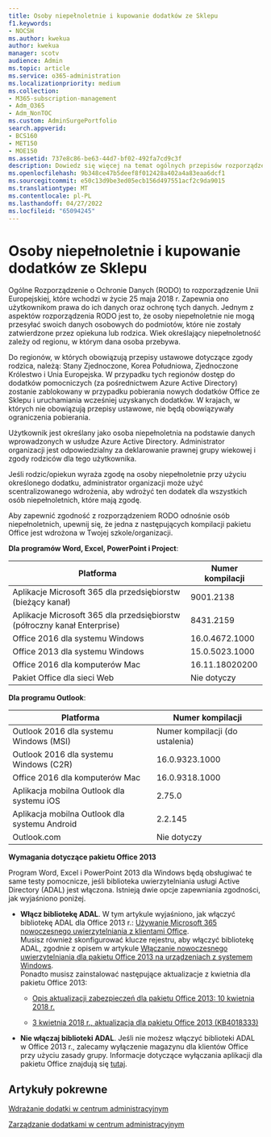 ```yaml
---
title: Osoby niepełnoletnie i kupowanie dodatków ze Sklepu
f1.keywords:
- NOCSH
ms.author: kwekua
author: kwekua
manager: scotv
audience: Admin
ms.topic: article
ms.service: o365-administration
ms.localizationpriority: medium
ms.collection:
- M365-subscription-management
- Adm_O365
- Adm_NonTOC
ms.custom: AdminSurgePortfolio
search.appverid:
- BCS160
- MET150
- MOE150
ms.assetid: 737e8c86-be63-44d7-bf02-492fa7cd9c3f
description: Dowiedz się więcej na temat ogólnych przepisów rozporządzenia o ochronie danych (RODO), które regulują dane osobowe małoletnich.
ms.openlocfilehash: 9b348ce47b5deef8f012428a402a4a83eaa6dcf1
ms.sourcegitcommit: e50c13d9be3ed05ecb156d497551acf2c9da9015
ms.translationtype: MT
ms.contentlocale: pl-PL
ms.lasthandoff: 04/27/2022
ms.locfileid: "65094245"
---
```

# <a name="minors-and-acquiring-add-ins-from-the-store"></a>Osoby niepełnoletnie i kupowanie dodatków ze Sklepu

Ogólne Rozporządzenie o Ochronie Danych (RODO) to rozporządzenie Unii Europejskiej, które wchodzi w życie 25 maja 2018 r. Zapewnia ono użytkownikom prawa do ich danych oraz ochronę tych danych. Jednym z aspektów rozporządzenia RODO jest to, że osoby niepełnoletnie nie mogą przesyłać swoich danych osobowych do podmiotów, które nie zostały zatwierdzone przez opiekuna lub rodzica. Wiek określający niepełnoletność zależy od regionu, w którym dana osoba przebywa.

Do regionów, w których obowiązują przepisy ustawowe dotyczące zgody rodzica, należą: Stany Zjednoczone, Korea Południowa, Zjednoczone Królestwo i Unia Europejska. W przypadku tych regionów dostęp do dodatków pomocniczych (za pośrednictwem Azure Active Directory) zostanie zablokowany w przypadku pobierania nowych dodatków Office ze Sklepu i uruchamiania wcześniej uzyskanych dodatków. W krajach, w których nie obowiązują przepisy ustawowe, nie będą obowiązywały ograniczenia pobierania.

Użytkownik jest określany jako osoba niepełnoletnia na podstawie danych wprowadzonych w usłudze Azure Active Directory. Administrator organizacji jest odpowiedzialny za deklarowanie prawnej grupy wiekowej i zgody rodziców dla tego użytkownika.

Jeśli rodzic/opiekun wyraża zgodę na osoby niepełnoletnie przy użyciu określonego dodatku, administrator organizacji może użyć scentralizowanego wdrożenia, aby wdrożyć ten dodatek dla wszystkich osób niepełnoletnich, które mają zgodę.

Aby zapewnić zgodność z rozporządzeniem RODO odnośnie osób niepełnoletnich, upewnij się, że jedna z następujących kompilacji pakietu Office jest wdrożona w Twojej szkole/organizacji.

 **Dla programów Word, Excel, PowerPoint i Project**:

|Platforma|Numer kompilacji|
|---|---|
|Aplikacje Microsoft 365 dla przedsiębiorstw (bieżący kanał)|9001.2138|
|Aplikacje Microsoft 365 dla przedsiębiorstw (półroczny kanał Enterprise)|8431.2159|
|Office 2016 dla systemu Windows|16.0.4672.1000|
|Office 2013 dla systemu Windows|15.0.5023.1000|
|Office 2016 dla komputerów Mac|16.11.18020200|
|Pakiet Office dla sieci Web|Nie dotyczy|

 **Dla programu Outlook**:

|Platforma|Numer kompilacji|
|---|---|
|Outlook 2016 dla systemu Windows (MSI)|Numer kompilacji (do ustalenia)|
|Outlook 2016 dla systemu Windows (C2R)|16.0.9323.1000|
|Office 2016 dla komputerów Mac|16.0.9318.1000|
|Aplikacja mobilna Outlook dla systemu iOS|2.75.0|
|Aplikacja mobilna Outlook dla systemu Android|2.2.145|
|Outlook.com|Nie dotyczy|

 **Wymagania dotyczące pakietu Office 2013**

Program Word, Excel i PowerPoint 2013 dla Windows będą obsługiwać te same testy pomocnicze, jeśli biblioteka uwierzytelniania usługi Active Directory (ADAL) jest włączona. Istnieją dwie opcje zapewniania zgodności, jak wyjaśniono poniżej.

- **Włącz bibliotekę ADAL**. W tym artykule wyjaśniono, jak włączyć bibliotekę ADAL dla Office 2013 r.: [Używanie Microsoft 365 nowoczesnego uwierzytelniania z klientami Office](../../enterprise/modern-auth-for-office-2013-and-2016.md).<br/>Musisz również skonfigurować klucze rejestru, aby włączyć bibliotekę ADAL, zgodnie z opisem w artykule [Włączanie nowoczesnego uwierzytelniania dla pakietu Office 2013 na urządzeniach z systemem Windows](../security-and-compliance/enable-modern-authentication.md).<br/>Ponadto musisz zainstalować następujące aktualizacje z kwietnia dla pakietu Office 2013:

  - [Opis aktualizacji zabezpieczeń dla pakietu Office 2013: 10 kwietnia 2018 r.](https://support.microsoft.com/help/4018330/description-of-the-security-update-for-office-2013-april-10-2018)

  - [3 kwietnia 2018 r., aktualizacja dla pakietu Office 2013 (KB4018333)](https://support.microsoft.com/help/4018333/april-3-2018-update-for-office-2013-kb4018333)

- **Nie włączaj biblioteki ADAL**. Jeśli nie możesz włączyć biblioteki ADAL w Office 2013 r., zalecamy wyłączenie magazynu dla klientów Office przy użyciu zasady grupy. Informacje dotyczące wyłączania aplikacji dla pakietu Office znajdują się [tutaj](/previous-versions/office/office-2013-resource-kit/cc178992(v=office.15)).

## <a name="related-articles"></a>Artykuły pokrewne

[Wdrażanie dodatki w centrum administracyjnym](./manage-deployment-of-add-ins.md)

[Zarządzanie dodatkami w centrum administracyjnym](./manage-addins-in-the-admin-center.md)

